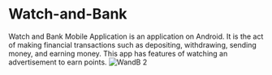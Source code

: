 # Watch-and-Bank
Watch and Bank Mobile Application is an application on Android. 
It is the act of making financial transactions such as depositing, withdrawing, sending money, and earning money.
This app has features of watching an advertisement to earn points.
![WandB 2](https://user-images.githubusercontent.com/104346237/180403383-244743a7-da89-4d4d-a1f7-8a3c04e6a436.jpg)
